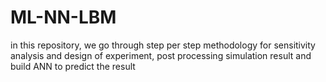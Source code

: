 # ML-NN-LBM
in this repository, we go through step per step methodology for sensitivity analysis and design of experiment, post processing simulation result and build ANN to predict the result
